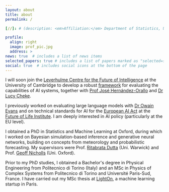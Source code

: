 ```yaml
---
layout: about
title: about
permalink: /

[//]: # (description: <em>Affiliation:</em> Department of Statistics, University of Oxford)

profile:
  align: right
  image: prof_pic.jpg
  address: >
news: true  # includes a list of news items
selected_papers: true # includes a list of papers marked as "selected={true}"
social: true  # includes social icons at the bottom of the page
---
```


I will soon join the [Leverhulme Centre for the Future of Intelligence](http://lcfi.ac.uk/) at the University of Cambridge to develop a robust [framework](http://lcfi.ac.uk/projects/kinds-of-intelligence/recog-ai/) for evaluating the capabilities of AI systems, together with [Prof José Hernández-Orallo](http://josephorallo.webs.upv.es/) and [Dr Lucy Cheke](http://lcfi.ac.uk/people/lucy-cheke/).  

I previously worked on evaluating large language models with [Dr Owain Evans](https://owainevans.github.io/) and on technical standards for AI for the [European AI Act](https://artificialintelligenceact.eu/) at the [Future of Life Institute](https://owainevans.github.io/). I am deeply interested in AI policy (particularly at the EU level).

I obtained a PhD in Statistics and Machine Learning at Oxford, during which I worked on Bayesian simulation-based inference and generative neural networks, building on concepts from meteorology and probabilistic forecasting. My supervisors were Prof. [Ritabrata Dutta](https://warwick.ac.uk/fac/sci/statistics/staff/academic-research/dutta/) (Uni. Warwick) and Prof. [Geoff Nicholls](https://www.stats.ox.ac.uk/all-people/geoff-nicholls/) (Uni. Oxford). 

[//]: # (I have mostly worked on Bayesian inference for likelihood-free models, exploiting deep learning tools and generalized Bayesian inference. )
[//]: # (More recently, I have become interested in probabilistic forecasting, specifically for the field of weather prediction. )

Prior to my PhD studies, I obtained a Bachelor's degree in Physical Engineering from Politecnico di Torino (Italy) and an MSc in Physics of Complex Systems from Politecnico di Torino and Université Paris-Sud, France. I have carried out my MSc thesis at [LightOn](https://lighton.ai/), a machine learning startup in Paris.
